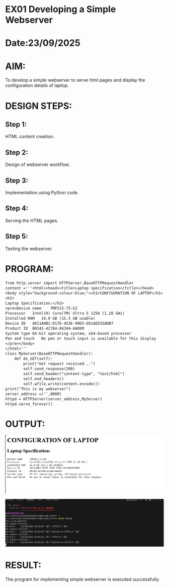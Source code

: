 # EX01 Developing a Simple Webserver

# Date:23/09/2025
# AIM:
To develop a simple webserver to serve html pages and display the configuration details of laptop.

# DESIGN STEPS:
## Step 1:
HTML content creation.

## Step 2:
Design of webserver workflow.

## Step 3:
Implementation using Python code.

## Step 4:
Serving the HTML pages.

## Step 5:
Testing the webserver.

# PROGRAM:
```
from http.server import HTTPServer,BaseHTTPRequestHandler
content ='''<html><head><title>Laptop specification</title></head><body style="background-colour:blue;"><h1>CONFIGURATION OF LAPTOP</h1><h2>
Laptop Specification:</h2>
<pre>Device name	TMP215-75-G2
Processor	Intel(R) Core(TM) Ultra 5 125H (1.20 GHz)
Installed RAM	16.0 GB (15.5 GB usable)
Device ID	4011A0B2-D17E-453E-99D3-E61AED35ADB7
Product ID	00342-42784-66344-AAOEM
System type	64-bit operating system, x64-based processor
Pen and touch	No pen or touch input is available for this display
</pre></body>
</html>'''
class MyServer(BaseHTTPRequestHandler):
    def do_GET(self):
        print("Get request received...")
        self.send_response(200)
        self.send_header("content-type", "text/html")
        self.end_headers()
        self.wfile.write(content.encode())
print("This is my webserver")
server_address =('',8000)
httpd = HTTPServer(server_address,MyServer)
httpd.serve_forever()

```
# OUTPUT:

![alt text](<Screenshot 2025-09-22 201622.png>)

![alt text](<Screenshot 2025-09-22 203115.png>)


# RESULT:
The program for implementing simple webserver is executed successfully.

